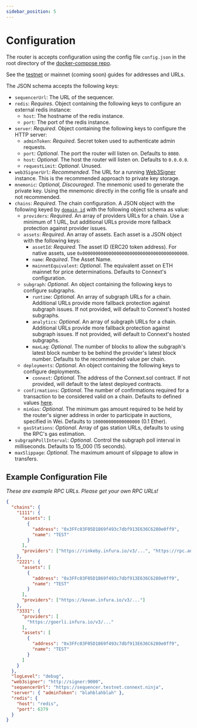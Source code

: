 ```yaml
---
sidebar_position: 5
---
```


# Configuration

The router is accepts configuration using the config file `config.json` in the root directory of the [docker-compose repo](https://github.com/connext/nxtp-router-docker-compose).

See the [testnet](../../developers/testing-against-testnet.md) or mainnet (coming soon) guides for addresses and URLs.

The JSON schema accepts the following keys:

- `sequencerUrl`: The URL of the sequencer.
- `redis`: _Requires_. Object containing the following keys to configure an external redis instance:
  - `host`: The hostname of the redis instance.
  - `port`: The port of the redis instance.
- `server`: _Required_. Object containing the following keys to configure the HTTP server:
  - `adminToken`: _Required_. Secret token used to authenticate admin requests.
  - `port`: _Optional_. The port the router will listen on. Defaults to `8080`.
  - `host`: _Optional_. The host the router will listen on. Defaults to `0.0.0.0`.
  - `requestLimit`: _Optional_. Unused.
- `web3SignerUrl`: _Recommended_. The URL for a running [Web3Signer](https://docs.web3signer.consensys.net/en/latest/) instance. This is the recommended approach to private key storage.
- `mnemonic`: _Optional, Discouraged_. The mnemonic used to generate the private key. Using the mnemonic directly in the config file is unsafe and not recommended.
- `chains`: _Required_. The chain configuration. A JSON object with the following keyed by [`domain id`](https://docs.nomad.xyz/dev/domain-ids.html) with the following object schema as value:
  - `providers`: _Required_. An array of providers URLs for a chain. Use a minimum of 1 URL, but additional URLs provide more fallback protection against provider issues.
  - `assets`: _Required_. An array of assets. Each asset is a JSON object with the following keys:
    - `assetId`: _Required_. The asset ID (ERC20 token address). For native assets, use `0x0000000000000000000000000000000000000000`.
    - `name`: _Required_. The Asset Name.
    - `mainnetEquivalent`: _Optional_. The equivalent asset on ETH mainnet for price determinations. Defaults to Connext's configuration.
  - `subgraph`: _Optional_. An object containing the following keys to configure subgraphs.
    - `runtime`: _Optional_. An array of subgraph URLs for a chain. Additional URLs provide more fallback protection against subgraph issues. If not provided, will default to Connext's hosted subgraphs.
    - `analytics`: _Optional_. An array of subgraph URLs for a chain. Additional URLs provide more fallback protection against subgraph issues. If not provided, will default to Connext's hosted subgraphs.
    - `maxLag`: _Optional_. The number of blocks to allow the subgraph's latest block number to be behind the provider's latest block number. Defaults to the recommended value per chain.
  - `deployments`: _Optional_. An object containing the following keys to configure deployments.
    - `connext`: _Optional_. The address of the Connext.sol contract. If not provided, will default to the latest deployed contracts.
  - `confirmations`: _Optional_. The number of confirmations required for a transaction to be considered valid on a chain. Defaults to defined values [here](https://github.com/connext/chaindata/blob/29cc0250aff398cdf9326dcb7698d291f3e3015a/crossChain.json).
  - `minGas`: _Optional_. The minimum gas amount required to be held by the router's signer address in order to participate in auctions, specified in Wei. Defaults to `100000000000000000` (0.1 Ether).
  - `gasStations`: _Optional_. Array of gas station URLs, defaults to using the RPC's gas estimation.
- `subgraphPollInterval`: _Optional_. Control the subgraph poll interval in milliseconds. Defaults to 15_000 (15 seconds).
- `maxSlippage`: _Optional_. The maximum amount of slippage to allow in transfers.

## Example Configuration File

_These are example RPC URLs. Please get your own RPC URLs!_

```json
{
  "chains": {
    "1111": {
      "assets": [
        {
          "address": "0x3FFc03F05D1869f493c7dbf913E636C6280e0ff9",
          "name": "TEST"
        }
      ],
      "providers": ["https://rinkeby.infura.io/v3/...", "https://rpc.ankr.com/eth_rinkeby"]
    },
    "2221": {
      "assets": [
        {
          "address": "0x3FFc03F05D1869f493c7dbf913E636C6280e0ff9",
          "name": "TEST"
        }
      ],
      "providers": ["https://kovan.infura.io/v3/..."]
    },
    "3331": {
      "providers": [
        "https://goerli.infura.io/v3/..."
      ],
      "assets": [
        {
          "address": "0x3FFc03F05D1869f493c7dbf913E636C6280e0ff9",
          "name": "TEST"
        }
      ]
    }
  },
  "logLevel": "debug",
  "web3signer": "http://signer:9000",
  "sequencerUrl": "https://sequencer.testnet.connext.ninja",
  "server": { "adminToken": "blahblahblah" },
  "redis": {
    "host": "redis",
    "port": 6379
  }
}
```
